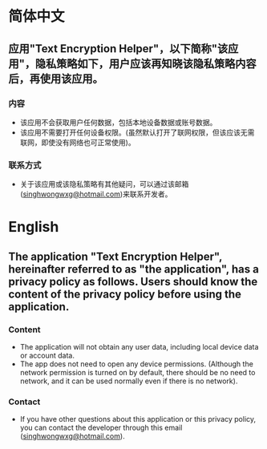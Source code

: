 # 简体中文
## 应用"Text Encryption Helper"，以下简称"该应用"，隐私策略如下，用户应该再知晓该隐私策略内容后，再使用该应用。
### 内容
* 该应用不会获取用户任何数据，包括本地设备数据或账号数据。
* 该应用不需要打开任何设备权限。(虽然默认打开了联网权限，但该应该无需联网，即使没有网络也可正常使用)。
### 联系方式
* 关于该应用或该隐私策略有其他疑问，可以通过该邮箱(singhwongwxg@hotmail.com)来联系开发者。

# English
## The application "Text Encryption Helper", hereinafter referred to as "the application", has a privacy policy as follows. Users should know the content of the privacy policy before using the application.
### Content
* The application will not obtain any user data, including local device data or account data.
* The app does not need to open any device permissions. (Although the network permission is turned on by default, there should be no need to network, and it can be used normally even if there is no network).
### Contact
* If you have other questions about this application or this privacy policy, you can contact the developer through this email (singhwongwxg@hotmail.com).
